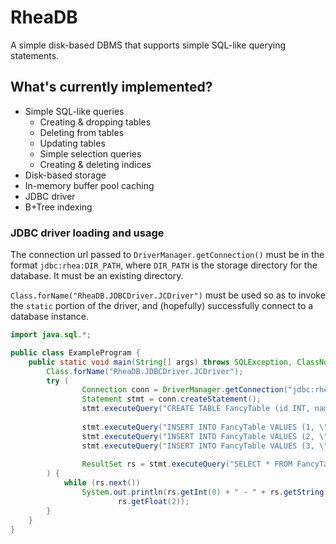 # RheaDB

A simple disk-based DBMS that supports simple SQL-like querying statements.

## What's currently implemented?
* Simple SQL-like queries
    * Creating & dropping tables
    * Deleting from tables
    * Updating tables
    * Simple selection queries
    * Creating & deleting indices
* Disk-based storage
* In-memory buffer pool caching
* JDBC driver
* B+Tree indexing

### JDBC driver loading and usage
The connection url passed to `DriverManager.getConnection()` must be in the
format `jdbc:rhea:DIR_PATH`, where `DIR_PATH` is the storage directory for the
database. It must be an existing directory.

`Class.forName("RheaDB.JDBCDriver.JCDriver")` must be used so as to invoke the
`static` portion of the driver, and (hopefully) successfully connect to a 
database instance.


```java
import java.sql.*;

public class ExampleProgram {
    public static void main(String[] args) throws SQLException, ClassNotFoundException {
        Class.forName("RheaDB.JDBCDriver.JCDriver");
        try (
                Connection conn = DriverManager.getConnection("jdbc:rhea:/home/USER_NAME/dbdata");
                Statement stmt = conn.createStatement();
                stmt.executeQuery("CREATE TABLE FancyTable (id INT, name STRING, mass FLOAT)");
                
                stmt.executeQuery("INSERT INTO FancyTable VALUES (1, \"Random Name\", 42.69)");
                stmt.executeQuery("INSERT INTO FancyTable VALUES (2, \"Not Random Name\", 96.24)");
                stmt.executeQuery("INSERT INTO FancyTable VALUES (3, \"Completely Random Name\", 3.1415)");
                
                ResultSet rs = stmt.executeQuery("SELECT * FROM FancyTable")
        ) {
            while (rs.next())
                System.out.println(rs.getInt(0) + " - " + rs.getString(1) + " - " +
                        rs.getFloat(2));
        }
    }
}
```
